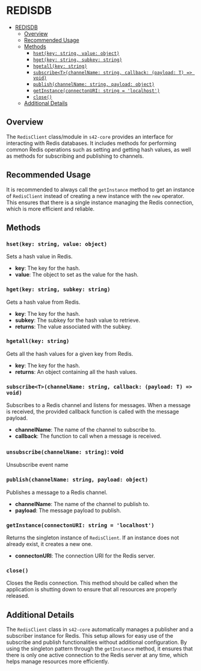 # REDISDB

- [REDISDB](#redisdb)
	- [Overview](#overview)
	- [Recommended Usage](#recommended-usage)
	- [Methods](#methods)
		- [`hset(key: string, value: object)`](#hsetkey-string-value-object)
		- [`hget(key: string, subkey: string)`](#hgetkey-string-subkey-string)
		- [`hgetall(key: string)`](#hgetallkey-string)
		- [`subscribe<T>(channelName: string, callback: (payload: T) => void)`](#subscribetchannelname-string-callback-payload-t--void)
		- [`publish(channelName: string, payload: object)`](#publishchannelname-string-payload-object)
		- [`getInstance(connectonURI: string = 'localhost')`](#getinstanceconnectonuri-string--localhost)
		- [`close()`](#close)
	- [Additional Details](#additional-details)


## Overview

The `RedisClient` class/module in `s42-core` provides an interface for interacting with Redis databases. It includes methods for performing common Redis operations such as setting and getting hash values, as well as methods for subscribing and publishing to channels.

## Recommended Usage

It is recommended to always call the `getInstance` method to get an instance of `RedisClient` instead of creating a new instance with the `new` operator. This ensures that there is a single instance managing the Redis connection, which is more efficient and reliable.

## Methods

### `hset(key: string, value: object)`

Sets a hash value in Redis.

- **key**: The key for the hash.
- **value**: The object to set as the value for the hash.

### `hget(key: string, subkey: string)`

Gets a hash value from Redis.

- **key**: The key for the hash.
- **subkey**: The subkey for the hash value to retrieve.
- **returns**: The value associated with the subkey.

### `hgetall(key: string)`

Gets all the hash values for a given key from Redis.

- **key**: The key for the hash.
- **returns**: An object containing all the hash values.

### `subscribe<T>(channelName: string, callback: (payload: T) => void)`

Subscribes to a Redis channel and listens for messages. When a message is received, the provided callback function is called with the message payload.

- **channelName**: The name of the channel to subscribe to.
- **callback**: The function to call when a message is received.

### `unsubscribe(channelName: string)`: void
Unsubscribe event name

### `publish(channelName: string, payload: object)`

Publishes a message to a Redis channel.

- **channelName**: The name of the channel to publish to.
- **payload**: The message payload to publish.

### `getInstance(connectonURI: string = 'localhost')`

Returns the singleton instance of `RedisClient`. If an instance does not already exist, it creates a new one.

- **connectonURI**: The connection URI for the Redis server.

### `close()`

Closes the Redis connection. This method should be called when the application is shutting down to ensure that all resources are properly released.

## Additional Details

The `RedisClient` class in `s42-core` automatically manages a publisher and a subscriber instance for Redis. This setup allows for easy use of the subscribe and publish functionalities without additional configuration. By using the singleton pattern through the `getInstance` method, it ensures that there is only one active connection to the Redis server at any time, which helps manage resources more efficiently.

